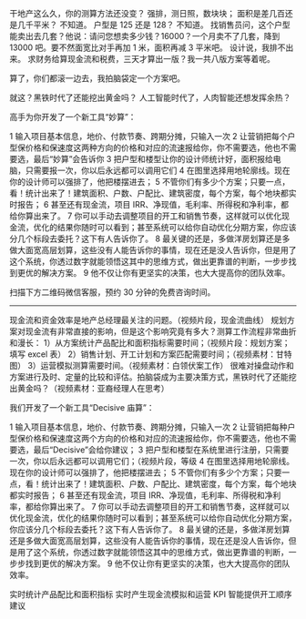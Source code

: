 干地产这么久，你的测算方法还没变？
强排，测日照，数块块；
面积是差几百还是几千平米？
不知道。
户型是 125 还是 128？
不知道。
找销售员问，这个户型能卖出去几套？他说：请问您想卖多少钱？16000？一个月卖不了几套，降到 13000 吧。要不然面宽比对手再加 1 米，面积再减 3 平米吧。
设计说，我排不出来。
求财务给算现金流和税费，三天才算出一版？我一共八版方案等着呢。

算了，你们都滚一边去，我拍脑袋定一个方案吧。

就这？黑铁时代了还能挖出黄金吗？
人工智能时代了，人肉智能还想发挥余热？

高手为你开发了一个新工具“妙算”：

1 输入项目基本信息，地价、付款节奏、跨期分摊，只输入一次
2 让营销把每个户型保价格和保速度这两种方向的价格和对应的流速报给你，你不需要选，他也不需要选，最后“妙算”会告诉你
3 把户型和楼型让你的设计师统计好，面积报给电脑，只需要报一次，你以后永远都可以调用它们
4 在图里选择用地轮廓线。现在你的设计师可以强排了，他把楼摆进去；
5 不管你们有多少个方案；只要一点，看！统计出来了！建筑面积、户数、户配比、建筑密度，每个方案，每个地块都实时报告；
6 甚至还有现金流，项目 IRR、净现值，毛利率、所得税和净利率，都给你算出来了。
7 你可以手动去调整项目的开工和销售节奏，这样就可以优化现金流，优化的结果你随时可以看到；甚至系统可以给你自动优化分期方案，你应该分几个标段去委托？这下有人告诉你了。
8 最关键的还是，多做洋房划算还是多做大面宽高层划算，这些没有人能告诉你的事情，现在还是没人告诉你，但是用了这个系统，你透过数字就能领悟这其中的思维方式，做出更靠谱的判断，一步步找到更优的解决方案。
9 他不仅让你有更坚实的决策，也大大提高你的团队效率。

扫描下方二维码微信客服，预约 30 分钟的免费咨询时间。

---

现金流和资金效率是地产总经理最关注的问题。（视频片段，现金流曲线）
规划方案对现金流有非常直接的影响，但是这个影响究竟有多大？测算工作流程非常曲折和漫长：
1）从方案统计产品配比和面积指标需要时间；（视频片段：规划方案；填写 excel 表）
2）销售计划、开工计划和方案匹配需要时间；（视频素材：甘特图）
3）运营模拟测算需要时间。（视频素材：白领伏案工作）
很难对操盘动作和方案进行及时、定量的比较和评估。拍脑袋成为主要决策方式，黑铁时代了还能挖出黄金吗？（视频素材：亚裔经理人在思考）

我们开发了一个新工具“Decisive 庙算”：

1 输入项目基本信息，地价、付款节奏、跨期分摊，只输入一次
2 让营销把每种户型保价格和保速度这两个方向的价格和对应的流速报给你，你不需要选，他也不需要选，最后“Decisive”会给你建议；
3 把户型和楼型在系统里进行注册，只需要一次，你以后永远都可以调用它们；（视频片段，等级
4 在图里选择用地轮廓线。现在你的设计师可以强排了，他把楼摆进去；
5 不管你们有多少个方案；只要一点，看！统计出来了！建筑面积、户数、户配比、建筑密度，每个方案，每个地块都实时报告；
6 甚至还有现金流，项目 IRR、净现值，毛利率、所得税和净利率，都给你算出来了。
7 你可以手动去调整项目的开工和销售节奏，这样就可以优化现金流，优化的结果你随时可以看到；甚至系统可以给你自动优化分期方案，你应该分几个标段去委托？这下有人告诉你了。
8 最关键的还是，多做洋房划算还是多做大面宽高层划算，这些没有人能告诉你的事情，现在还是没人告诉你，但是用了这个系统，你透过数字就能领悟这其中的思维方式，做出更靠谱的判断，一步步找到更优的解决方案。
9 他不仅让你有更坚实的决策，也大大提高你的团队效率。

实时统计产品配比和面积指标
实时产生现金流模拟和运营 KPI
智能提供开工顺序建议
